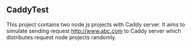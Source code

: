 ## CaddyTest ##

This project contains two node.js projects with Caddy server. 
It aims to simulate sending request http://www.abc.com to Caddy server which distributes request node projects randomly.
